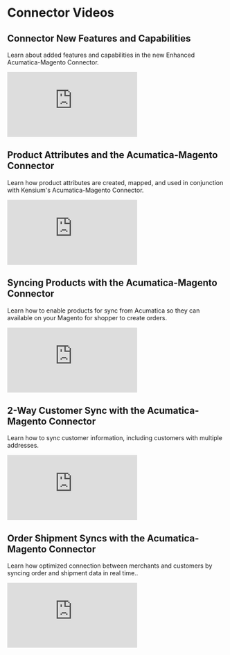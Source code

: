 # Connector Videos

## Connector New Features and Capabilities

Learn about added features and capabilities in the new Enhanced Acumatica-Magento Connector.

<div class="video-block">
<iframe max-width=100% height=auto src="https://www.youtube.com/embed/bZqToilYD-g" frameborder="0" allow="autoplay; encrypted-media" allowfullscreen></iframe>
</div>

## Product Attributes and the Acumatica-Magento Connector

Learn how product attributes are created, mapped, and used in conjunction with Kensium's Acumatica-Magento Connector.
<div class="video-block">
<iframe max-width=100% height=auto src="https://www.youtube.com/embed/G9W463BF26I" frameborder="0" allow="autoplay; encrypted-media" allowfullscreen></iframe>
</div>

## Syncing Products with the Acumatica-Magento Connector

Learn how to enable products for sync from Acumatica so they can available on your Magento for shopper to create orders. 

<div class="video-block">
<iframe max-width=100% height=auto src="https://www.youtube.com/embed/i4rRIN1ukQM" frameborder="0" allow="autoplay; encrypted-media" allowfullscreen></iframe>
</div>


## 2-Way Customer Sync with the Acumatica-Magento Connector

Learn how to sync customer information, including customers with multiple addresses.

<div class="video-block">
<iframe max-width=100% height=auto src="https://www.youtube.com/embed/63_a8osd3Oc" frameborder="0" allow="autoplay; encrypted-media" allowfullscreen></iframe>
</div>


## Order Shipment Syncs with the Acumatica-Magento Connector

Learn how optimized connection between merchants and customers by syncing order and shipment data in real time..

<div class="video-block">
<iframe max-width=100% height=auto src="https://www.youtube.com/embed/uk95z8SrqD8" frameborder="0" allow="autoplay; encrypted-media" allowfullscreen></iframe>
</div>